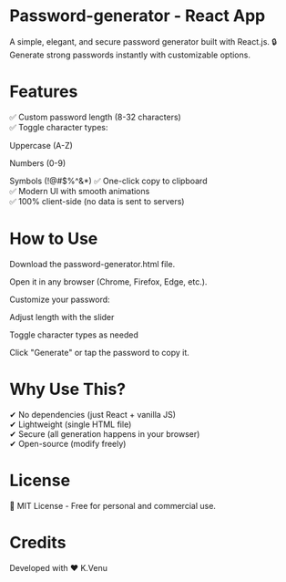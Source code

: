 # Password-generator - React App
A simple, elegant, and secure password generator built with React.js.
🔒 Generate strong passwords instantly with customizable options.

# Features<br>
✅ Custom password length (8-32 characters)<br>
✅ Toggle character types:

Uppercase (A-Z)

Numbers (0-9)

Symbols (!@#$%^&*)
✅ One-click copy to clipboard<br>
✅ Modern UI with smooth animations<br>
✅ 100% client-side (no data is sent to servers)<br>

# How to Use
Download the password-generator.html file.

Open it in any browser (Chrome, Firefox, Edge, etc.).

Customize your password:

Adjust length with the slider

Toggle character types as needed

Click "Generate" or tap the password to copy it.

# Why Use This?<br>
✔ No dependencies (just React + vanilla JS)<br>
✔ Lightweight (single HTML file)<br>
✔ Secure (all generation happens in your browser)<br>
✔ Open-source (modify freely)<br>

# License
📄 MIT License - Free for personal and commercial use.

# Credits
Developed with ❤️ K.Venu

